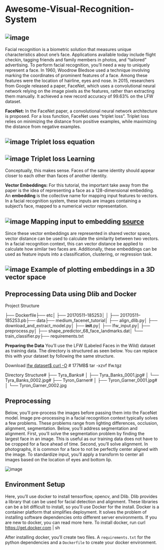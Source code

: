 # Awesome-Visual-Recognition-System
![image](https://github.com/mejbass/Awesome-Visual-Recognition-System/assets/130122304/0048db68-3e00-41db-b890-effc982caf8d)
-----
Facial recognition is a biometric solution that measures unique characteristics about one’s face. Applications available today include flight checkin, tagging friends and family members in photos, and “tailored” advertising.
To perform facial recognition, you’ll need a way to uniquely represent a face. In 1960, Woodrow Bledsoe used a technique involving marking the coordinates of prominent features of a face. Among these features were the location of hairline, eyes and nose.
In 2015, researchers from Google released a paper, FaceNet, which uses a convolutional neural network relying on the image pixels as the features, rather than extracting them manually. It achieved a new record accuracy of 99.63% on the LFW dataset.

**FaceNet:** In the FaceNet paper, a convolutional neural network architecture is proposed. For a loss function, FaceNet uses “triplet loss”. Triplet loss relies on minimizing the distance from positive examples, while maximizing the distance from negative examples.

![image](https://github.com/mejbass/Awesome-Visual-Recognition-System/assets/130122304/541c04b6-5e5b-4921-983d-233aff56529b)
Triplet loss equation
---
![image](https://github.com/mejbass/Awesome-Visual-Recognition-System/assets/130122304/5a41485c-3489-4564-ace9-e69f6eb4007c)
Triplet loss Learning
---
Conceptually, this makes sense. Faces of the same identity should appear closer to each other than faces of another identity.

**Vector Embeddings:** For this tutorial, the important take away from the paper is the idea of representing a face as a 128-dimensional embedding. An **embedding** is the collective name for mapping input features to vectors. In a facial recognition system, these inputs are images containing a subject’s face, mapped to a numerical vector representation.

![image](https://github.com/mejbass/Awesome-Visual-Recognition-System/assets/130122304/0f0013e9-7d2f-410f-84ca-82f8f995d1b2)
Mapping input to embedding [source](https://fr.slideshare.net/BhaskarMitra3/vectorland-brief-notes-from-using-text-embeddings-for-search)
---
Since these vector embeddings are represented in shared vector space, vector distance can be used to calculate the similarity between two vectors. In a facial recognition context, this can vector distance be applied to calculate how similar two faces are. Additionally, these embeddings can be used as feature inputs into a classification, clustering, or regression task.

![image](https://github.com/mejbass/Awesome-Visual-Recognition-System/assets/130122304/897a5594-3930-4ae1-9ee2-ecc56f828f51)
Example of plotting embeddings in a 3D vector space
---

## Preprocessing Data using Dlib and Docker

Project Structure

├── Dockerfile├── etc│ ├── 20170511–185253│ │ ├── 20170511–185253.pb├── data├── medium_facenet_tutorial│ ├── align_dlib.py│ ├── download_and_extract_model.py│ ├── __init__.py│ ├── lfw_input.py│ ├── preprocess.py│ ├── shape_predictor_68_face_landmarks.dat│ └── train_classifier.py├── requirements.txt


**Preparing the Data**
You’ll use the LFW (Labeled Faces in the Wild) dataset as training data. The directory is structured as seen below. You can replace this with your dataset by following the same structure.

Download [lfw dataset$ curl -O](http://vis-www.cs.umass.edu/lfw/lfw.tgz) # 177MB$ tar -xzvf lfw.tgz

Directory Structure# ├── Tyra_Banks# │ ├── Tyra_Banks_0001.jpg# │ └── Tyra_Banks_0002.jpg# ├── Tyron_Garner# │ ├── Tyron_Garner_0001.jpg# │ └── Tyron_Garner_0002.jpg

## Preprocessing

Below, you’ll pre-process the images before passing them into the FaceNet model. Image pre-processing in a facial recognition context typically solves a few problems. These problems range from lighting differences, occlusion, alignment, segmentation. Below, you’ll address segmentation and alignment.
First, you’ll solve the segmentation problem by finding the largest face in an image. This is useful as our training data does not have to be cropped for a face ahead of time.
Second, you’ll solve alignment. In photographs, it is common for a face to not be perfectly center aligned with the image. To standardize input, you’ll apply a transform to center all images based on the location of eyes and bottom lip.

![image](https://github.com/mejbass/Awesome-Visual-Recognition-System/assets/130122304/f0c9f523-2851-431d-ba48-6d9871d44db3)

## Environment Setup

Here, you’ll use docker to install tensorflow, opencv, and Dlib. Dlib provides a library that can be used for facial detection and alignment. These libraries can be a bit difficult to install, so you’ll use Docker for the install.
Docker is a container platform that simplifies deployment. It solves the problem of installing software dependencies onto different server environments. If you are new to docker, you can read more here. To install docker, run curl https://get.docker.com | sh

After installing docker, you’ll create two files. A ```requirements.txt``` for the python dependencies and a ```Dockerfile``` to create your docker environment.


